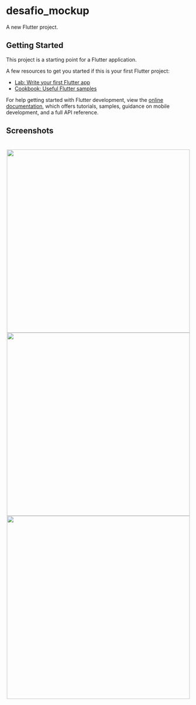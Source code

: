 # desafio_mockup

A new Flutter project.

## Getting Started

This project is a starting point for a Flutter application.

A few resources to get you started if this is your first Flutter project:

- [Lab: Write your first Flutter app](https://docs.flutter.dev/get-started/codelab)
- [Cookbook: Useful Flutter samples](https://docs.flutter.dev/cookbook)

For help getting started with Flutter development, view the
[online documentation](https://docs.flutter.dev/), which offers tutorials,
samples, guidance on mobile development, and a full API reference.


## Screenshots

<h1 align="center" >
    <img height=500 src="https://user-images.githubusercontent.com/76229106/200098665-64215cee-7101-45d2-8450-d2ab8993b124.png">
    <img height=500 src="https://user-images.githubusercontent.com/76229106/200098660-f240c98f-476c-43db-a566-50fbd2e6eecd.png">
    <img height=500 src="https://user-images.githubusercontent.com/76229106/200098662-311574c5-8d67-4bde-b0bd-7383fa6dd9dd.png">
</h1>
